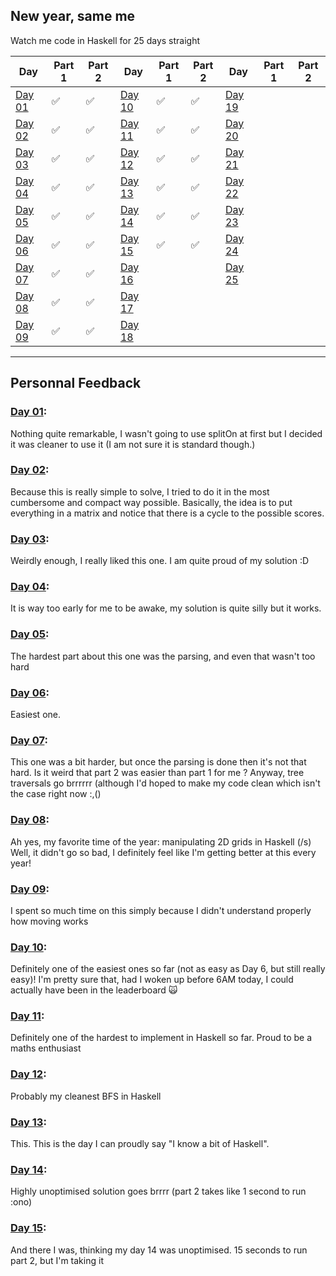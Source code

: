 New year, same me
---

Watch me code in Haskell for 25 days straight

| Day 	| Part 1 	| Part 2 	| Day 	| Part 1 	| Part 2 	| Day 	| Part 1 	| Part 2 	|
|-----	|--------	|--------	|-----	|--------	|--------	|-----	|--------	|--------	|
|  [Day 01](./Day_01)	|    ✅   	|    ✅   	|  [Day 10](./Day_10)	|    ✅     |    ✅    	|  [Day 19](./Day_19)	|        	|        	|
|  [Day 02](./Day_02)	|    ✅   	|    ✅   	|  [Day 11](./Day_11)	|    ✅    	|    ✅   	|  [Day 20](./Day_20)	|        	|        	|
|  [Day 03](./Day_03)	|    ✅   	|    ✅   	|  [Day 12](./Day_12)	|    ✅   	|    ✅   	|  [Day 21](./Day_21)	|        	|        	|
|  [Day 04](./Day_04)	|    ✅   	|    ✅   	|  [Day 13](./Day_13)	|    ✅   	|    ✅   	|  [Day 22](./Day_22)	|        	|        	|
|  [Day 05](./Day_05)	|    ✅   	|    ✅   	|  [Day 14](./Day_14)	|    ✅   	|    ✅   	|  [Day 23](./Day_23)	|        	|        	|
|  [Day 06](./Day_06)	|    ✅   	|    ✅   	|  [Day 15](./Day_15)	|    ✅   	|    ✅   	|  [Day 24](./Day_24)	|        	|        	|
|  [Day 07](./Day_07)	|    ✅   	|    ✅   	|  [Day 16](./Day_16)	|        	|        	|  [Day 25](./Day_25)	|        	|        	|
|  [Day 08](./Day_08)	|    ✅   	|    ✅   	|  [Day 17](./Day_17)	|        	|        	|     	|        	|        	|
|  [Day 09](./Day_09)	|    ✅   	|    ✅   	|  [Day 18](./Day_18)	|        	|        	|     	|        	|        	|

---

## Personnal Feedback

### [Day 01](./Day_01):
Nothing quite remarkable, I wasn't going to use splitOn at first but I decided
it was cleaner to use it (I am not sure it is standard though.)

### [Day 02](./Day_02):
Because this is really simple to solve, I tried to do it in the most cumbersome
and compact way possible. Basically, the idea is to put everything in a matrix
and notice that there is a cycle to the possible scores.

### [Day 03](./Day_03):
Weirdly enough, I really liked this one. I am quite proud of my solution :D

### [Day 04](./Day_04):
It is way too early for me to be awake, my solution is quite silly but it works.

### [Day 05](./Day_05):
The hardest part about this one was the parsing, and even that wasn't too hard

### [Day 06](./Day_06):
Easiest one.

### [Day 07](./Day_07):
This one was a bit harder, but once the parsing is done then it's not that hard.
Is it weird that part 2 was easier than part 1 for me ?
Anyway, tree traversals go brrrrrr (although I'd hoped to make my code clean
which isn't the case right now :,()

### [Day 08](./Day_08):
Ah yes, my favorite time of the year: manipulating 2D grids in Haskell (/s)
Well, it didn't go so bad, I definitely feel like I'm getting better at this every year!

### [Day 09](./Day_09):
I spent so much time on this simply because I didn't understand properly how
moving works

### [Day 10](./Day_10):
Definitely one of the easiest ones so far (not as easy as Day 6, but still really easy)!
I'm pretty sure that, had I woken up before 6AM today, I could actually have been in the leaderboard 🙀

### [Day 11](./Day_11):
Definitely one of the hardest to implement in Haskell so far. Proud to be a maths enthusiast

### [Day 12](./Day_12):
Probably my cleanest BFS in Haskell

### [Day 13](./Day_13):
This. This is the day I can proudly say "I know a bit of Haskell".

### [Day 14](./Day_14):
Highly unoptimised solution goes brrrr (part 2 takes like 1 second to run :ono)

### [Day 15](./Day_15):
And there I was, thinking my day 14 was unoptimised. 15 seconds to run part 2, but I'm taking it
